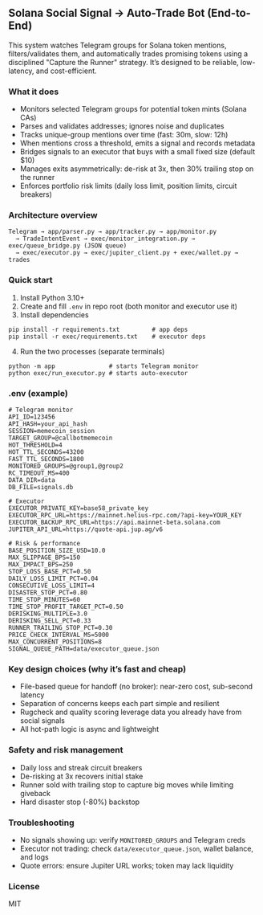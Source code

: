 ## Solana Social Signal → Auto-Trade Bot (End-to-End)

This system watches Telegram groups for Solana token mentions, filters/validates them, and automatically trades promising tokens using a disciplined "Capture the Runner" strategy. It’s designed to be reliable, low-latency, and cost-efficient.

### What it does
- Monitors selected Telegram groups for potential token mints (Solana CAs)
- Parses and validates addresses; ignores noise and duplicates
- Tracks unique-group mentions over time (fast: 30m, slow: 12h)
- When mentions cross a threshold, emits a signal and records metadata
- Bridges signals to an executor that buys with a small fixed size (default $10)
- Manages exits asymmetrically: de-risk at 3x, then 30% trailing stop on the runner
- Enforces portfolio risk limits (daily loss limit, position limits, circuit breakers)

### Architecture overview
```
Telegram → app/parser.py → app/tracker.py → app/monitor.py
  → TradeIntentEvent → exec/monitor_integration.py → exec/queue_bridge.py (JSON queue)
  → exec/executor.py → exec/jupiter_client.py + exec/wallet.py → trades
```

### Quick start
1) Install Python 3.10+
2) Create and fill `.env` in repo root (both monitor and executor use it)
3) Install dependencies
```
pip install -r requirements.txt         # app deps
pip install -r exec/requirements.txt    # executor deps
```
4) Run the two processes (separate terminals)
```
python -m app               # starts Telegram monitor
python exec/run_executor.py # starts auto-executor
```

### .env (example)
```
# Telegram monitor
API_ID=123456
API_HASH=your_api_hash
SESSION=memecoin_session
TARGET_GROUP=@callbotmemecoin
HOT_THRESHOLD=4
HOT_TTL_SECONDS=43200
FAST_TTL_SECONDS=1800
MONITORED_GROUPS=@group1,@group2
RC_TIMEOUT_MS=400
DATA_DIR=data
DB_FILE=signals.db

# Executor
EXECUTOR_PRIVATE_KEY=base58_private_key
EXECUTOR_RPC_URL=https://mainnet.helius-rpc.com/?api-key=YOUR_KEY
EXECUTOR_BACKUP_RPC_URL=https://api.mainnet-beta.solana.com
JUPITER_API_URL=https://quote-api.jup.ag/v6

# Risk & performance
BASE_POSITION_SIZE_USD=10.0
MAX_SLIPPAGE_BPS=150
MAX_IMPACT_BPS=250
STOP_LOSS_BASE_PCT=0.50
DAILY_LOSS_LIMIT_PCT=0.04
CONSECUTIVE_LOSS_LIMIT=4
DISASTER_STOP_PCT=0.80
TIME_STOP_MINUTES=60
TIME_STOP_PROFIT_TARGET_PCT=0.50
DERISKING_MULTIPLE=3.0
DERISKING_SELL_PCT=0.33
RUNNER_TRAILING_STOP_PCT=0.30
PRICE_CHECK_INTERVAL_MS=5000
MAX_CONCURRENT_POSITIONS=8
SIGNAL_QUEUE_PATH=data/executor_queue.json
```

### Key design choices (why it’s fast and cheap)
- File-based queue for handoff (no broker): near-zero cost, sub-second latency
- Separation of concerns keeps each part simple and resilient
- Rugcheck and quality scoring leverage data you already have from social signals
- All hot-path logic is async and lightweight

### Safety and risk management
- Daily loss and streak circuit breakers
- De-risking at 3x recovers initial stake
- Runner sold with trailing stop to capture big moves while limiting giveback
- Hard disaster stop (-80%) backstop

### Troubleshooting
- No signals showing up: verify `MONITORED_GROUPS` and Telegram creds
- Executor not trading: check `data/executor_queue.json`, wallet balance, and logs
- Quote errors: ensure Jupiter URL works; token may lack liquidity

### License
MIT
